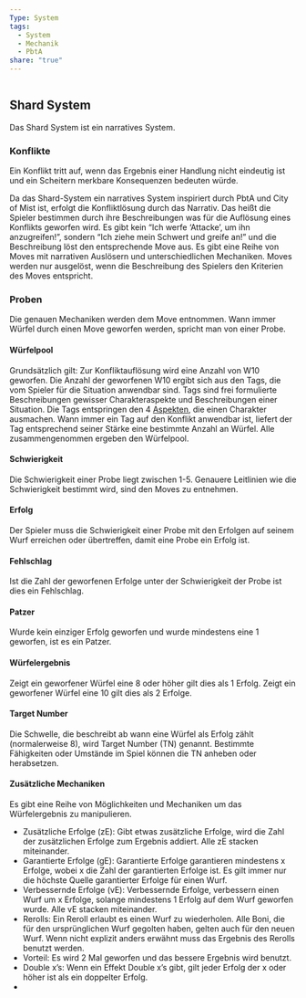 ```yaml
---
Type: System
tags:
  - System
  - Mechanik
  - PbtA
share: "true"
---
```

```table-of-contents
```
## Shard System

Das Shard System ist ein narratives System. 



### Konflikte

Ein Konflikt tritt auf, wenn das Ergebnis einer Handlung nicht eindeutig ist und ein Scheitern merkbare Konsequenzen bedeuten würde. 

Da das Shard-System ein narratives System inspiriert durch PbtA und City of Mist ist, erfolgt die Konfliktlösung durch das Narrativ. Das heißt die Spieler bestimmen durch ihre Beschreibungen was für die Auflösung eines Konflikts geworfen wird. Es gibt kein “Ich werfe ‘Attacke’, um ihn anzugreifen!”, sondern “Ich ziehe mein Schwert und greife an!” und die Beschreibung löst den entsprechende Move aus. Es gibt eine Reihe von Moves mit narrativen Auslösern und unterschiedlichen Mechaniken. Moves werden nur ausgelöst, wenn die Beschreibung des Spielers den Kriterien des Moves entspricht. 

### Proben

Die genauen Mechaniken werden dem Move entnommen. Wann immer Würfel durch einen Move geworfen werden, spricht man von einer Probe. 

#### Würfelpool

Grundsätzlich gilt: Zur Konfliktauflösung wird eine Anzahl von W10 geworfen. Die Anzahl der geworfenen W10 ergibt sich aus den Tags, die vom Spieler für die Situation anwendbar sind. Tags sind frei formulierte Beschreibungen gewisser Charakteraspekte und Beschreibungen einer Situation. Die Tags entspringen den 4 [Aspekten](./Aspekte.md), die einen Charakter ausmachen. Wann immer ein Tag auf den Konflikt anwendbar ist, liefert der Tag entsprechend seiner Stärke eine bestimmte Anzahl an Würfel. Alle zusammengenommen ergeben den Würfelpool.

#### Schwierigkeit

Die Schwierigkeit einer Probe liegt zwischen 1-5. Genauere Leitlinien wie die Schwierigkeit bestimmt wird, sind den Moves zu entnehmen. 

#### Erfolg

Der Spieler muss die Schwierigkeit einer Probe mit den Erfolgen auf seinem Wurf erreichen oder übertreffen, damit eine Probe ein Erfolg ist. 

#### Fehlschlag

Ist die Zahl der geworfenen Erfolge unter der Schwierigkeit der Probe ist dies ein Fehlschlag. 

#### Patzer

Wurde kein einziger Erfolg geworfen und wurde mindestens eine 1 geworfen, ist es ein Patzer. 

#### Würfelergebnis

Zeigt ein geworfener Würfel eine 8 oder höher gilt dies als 1 Erfolg. Zeigt ein geworfener Würfel eine 10 gilt dies als 2 Erfolge. 

#### Target Number

Die Schwelle, die beschreibt ab wann eine Würfel als Erfolg zählt (normalerweise 8), wird Target Number (TN) genannt. Bestimmte Fähigkeiten oder Umstände im Spiel können die TN anheben oder herabsetzen. 

#### Zusätzliche Mechaniken

Es gibt eine Reihe von Möglichkeiten und Mechaniken um das Würfelergebnis zu manipulieren. 
- Zusätzliche Erfolge (zE): Gibt etwas zusätzliche Erfolge, wird die Zahl der zusätzlichen Erfolge zum Ergebnis addiert. Alle zE stacken miteinander. 
- Garantierte Erfolge (gE): Garantierte Erfolge garantieren mindestens x Erfolge, wobei x die Zahl der garantierten Erfolge ist. Es gilt immer nur die höchste Quelle garantierter Erfolge für einen Wurf. 
- Verbessernde Erfolge (vE): Verbessernde Erfolge, verbessern einen Wurf um x Erfolge, solange mindestens 1 Erfolg auf dem Wurf geworfen wurde. Alle vE stacken miteinander. 
- Rerolls: Ein Reroll erlaubt es einen Wurf zu wiederholen. Alle Boni, die für den ursprünglichen Wurf gegolten haben, gelten auch für den neuen Wurf. Wenn nicht explizit anders erwähnt muss das Ergebnis des Rerolls benutzt werden. 
- Vorteil: Es wird 2 Mal geworfen und das bessere Ergebnis wird benutzt. 
- Double x’s: Wenn ein Effekt Double x’s gibt, gilt jeder Erfolg der x oder höher ist als ein doppelter Erfolg. 
- 